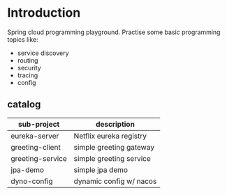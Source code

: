 # Introduction

Spring cloud programming playground.
Practise some basic programming topics like:
- service discovery
- routing
- security
- tracing
- config

## catalog

| sub-project      | description              |
|------------------|--------------------------|
| eureka-server    | Netflix eureka registry  |
| greeting-client  | simple greeting gateway  |
| greeting-service | simple greeting service  |
| jpa-demo         | simple jpa demo          |
| dyno-config      | dynamic config w/ nacos  |


